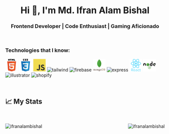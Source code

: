 <h1 align="center">Hi 👋, I'm Md. Ifran Alam Bishal</h1>
<h3 align="center">Frontend Developer | Code Enthusiast | Gaming Aficionado </h3>
<br/>


<h3 align="left">Technologies that I know:</h3>
<p align="left"> 
  <img src="https://raw.githubusercontent.com/devicons/devicon/master/icons/html5/html5-original-wordmark.svg" alt="html5" width="40" height="40"/> 
  <img src="https://raw.githubusercontent.com/devicons/devicon/master/icons/css3/css3-original-wordmark.svg" alt="css3" width="40" height="40"/> 
  <img src="https://raw.githubusercontent.com/devicons/devicon/master/icons/javascript/javascript-original.svg" alt="javascript" width="40" height="40"/> 
  <img src="https://www.vectorlogo.zone/logos/tailwindcss/tailwindcss-icon.svg" alt="tailwind" width="40" height="40"/> 
  <img src="https://www.vectorlogo.zone/logos/firebase/firebase-icon.svg" alt="firebase" width="40" height="40"/>   
  <img src="https://raw.githubusercontent.com/devicons/devicon/master/icons/mongodb/mongodb-original-wordmark.svg" alt="mongodb" width="40" height="40"/> 
<!--   <img src="https://raw.githubusercontent.com/devicons/devicon/master/icons/express/express-original-wordmark.svg" alt="express" width="40" height="40" style="background-color: white; padding: 5px; border-radius: 50%;"/> -->
  <img src="https://github.com/user-attachments/assets/62207200-b66c-4efb-bcca-320403935dbe" alt="express" width="76" height="76"/>
  <img src="https://raw.githubusercontent.com/devicons/devicon/master/icons/react/react-original-wordmark.svg" alt="react" width="40" height="40"/>
  <img src="https://raw.githubusercontent.com/devicons/devicon/master/icons/nodejs/nodejs-original-wordmark.svg" alt="nodejs" width="40" height="40"/> 
  <img src="https://www.vectorlogo.zone/logos/adobe_illustrator/adobe_illustrator-icon.svg" alt="illustrator" width="40" height="40"/> 
  <img alt="shopify" src="https://github.com/user-attachments/assets/084f4c9b-77ec-4330-810f-6b4d182d70ed" width="40" height="40"/>

</p>

<br/>

  ## :chart_with_upwards_trend: My Stats

<br />
<p><img align="left" src="https://github-readme-stats.vercel.app/api/top-langs?username=ifranalambishal&show_icons=true&locale=en&layout=compact" alt="ifranalambishal" /></p>

<p><img align="right" src="https://github-readme-streak-stats.herokuapp.com?user=IfranAlamBishal&theme=react&hide_border=true&background=0D1117&stroke=0D1117&fire=FF1CF7&sideLabels=00F0FF&currStreakNum=FF1CF7&ring=FF1CF7&currStreakLabel=FF1CF7&sideNums=00F0FF" alt="ifranalambishal" /></p>

 
